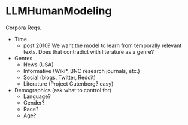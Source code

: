# LLMHumanModeling
Corpora Reqs.

- Time
    - post 2010? We want the model to learn from temporally relevant texts. Does that contradict with literature as a genre?
- Genres
    - News (USA)
    - Informative (Wiki*, BNC research journals, etc.)
    - Social (blogs, Twitter, Reddit)
    - Literature (Project Gutenberg? easy)
- Demographics (ask what to control for)
    - Language?
    - Gender?
    - Race?
    - Age?
    